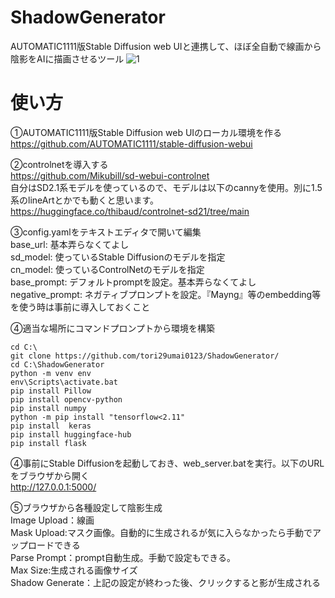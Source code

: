 # ShadowGenerator
AUTOMATIC1111版Stable Diffusion web UIと連携して、ほぼ全自動で線画から陰影をAIに描画させるツール
![1](https://github.com/tori29umai0123/ShadowGenerator/assets/72191117/e19122c1-00c2-4037-a252-1e6cdc0c246f)

# 使い方
①AUTOMATIC1111版Stable Diffusion web UIのローカル環境を作る<br>
https://github.com/AUTOMATIC1111/stable-diffusion-webui

②controlnetを導入する<br>
https://github.com/Mikubill/sd-webui-controlnet<br>
自分はSD2.1系モデルを使っているので、モデルは以下のcannyを使用。別に1.5系のlineArtとかでも動くと思います。<br>
https://huggingface.co/thibaud/controlnet-sd21/tree/main

③config.yamlをテキストエディタで開いて編集<br>
base_url: 基本弄らなくてよし<br>
sd_model: 使っているStable Diffusionのモデルを指定<br>
cn_model: 使っているControlNetのモデルを指定<br>
base_prompt: デフォルトpromptを設定。基本弄らなくてよし<br>
negative_prompt: ネガティブプロンプトを設定。『Mayng』等のembedding等を使う時は事前に導入しておくこと<br>

④適当な場所にコマンドプロンプトから環境を構築
```
cd C:\
git clone https://github.com/tori29umai0123/ShadowGenerator/
cd C:\ShadowGenerator
python -m venv env
env\Scripts\activate.bat
pip install Pillow
pip install opencv-python
pip install numpy
python -m pip install "tensorflow<2.11"
pip install  keras
pip install huggingface-hub
pip install flask
```
④事前にStable Diffusionを起動しておき、web_server.batを実行。以下のURLをブラウザから開く<br>
http://127.0.0.1:5000/

⑤ブラウザから各種設定して陰影生成<br>
Image Upload：線画<br>
Mask Upload:マスク画像。自動的に生成されるが気に入らなかったら手動でアップロードできる<br>
Parse Prompt：prompt自動生成。手動で設定もできる。<br>
Max Size:生成される画像サイズ<br>
Shadow Generate：上記の設定が終わった後、クリックすると影が生成される<br>
